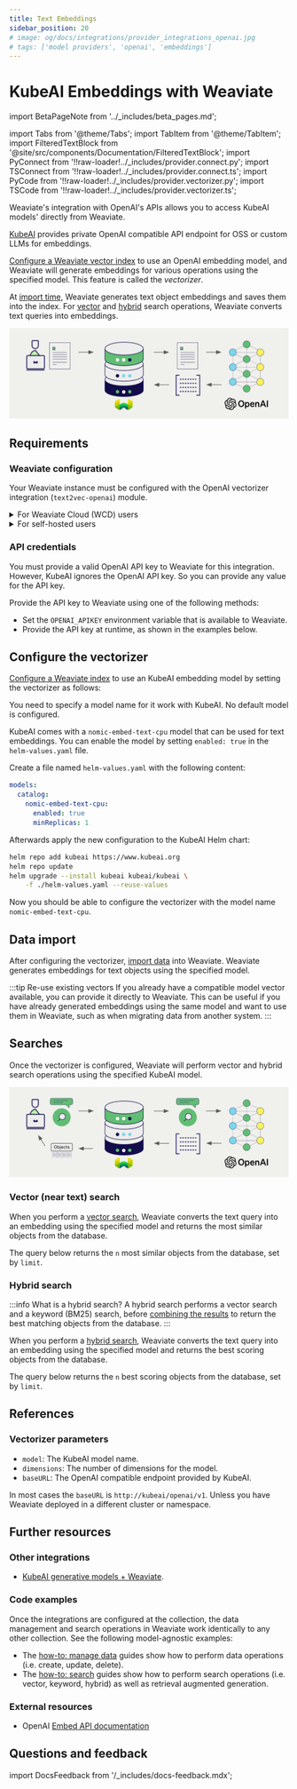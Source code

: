 ```yaml
---
title: Text Embeddings
sidebar_position: 20
# image: og/docs/integrations/provider_integrations_openai.jpg
# tags: ['model providers', 'openai', 'embeddings']
---
```


# KubeAI Embeddings with Weaviate

import BetaPageNote from '../_includes/beta_pages.md';

<BetaPageNote />

import Tabs from '@theme/Tabs';
import TabItem from '@theme/TabItem';
import FilteredTextBlock from '@site/src/components/Documentation/FilteredTextBlock';
import PyConnect from '!!raw-loader!../_includes/provider.connect.py';
import TSConnect from '!!raw-loader!../_includes/provider.connect.ts';
import PyCode from '!!raw-loader!../_includes/provider.vectorizer.py';
import TSCode from '!!raw-loader!../_includes/provider.vectorizer.ts';

Weaviate's integration with OpenAI's APIs allows you to access KubeAI models' directly from Weaviate.

[KubeAI](https://github.com/substratusai/kubeai) provides private OpenAI compatible API endpoint for OSS or custom LLMs for embeddings.

[Configure a Weaviate vector index](#configure-the-vectorizer) to use an OpenAI embedding model, and Weaviate will generate embeddings for various operations using the specified model. This feature is called the *vectorizer*.

At [import time](#data-import), Weaviate generates text object embeddings and saves them into the index. For [vector](#vector-near-text-search) and [hybrid](#hybrid-search) search operations, Weaviate converts text queries into embeddings.

![Embedding integration illustration](../_includes/integration_openai_embedding.png)

## Requirements

### Weaviate configuration

Your Weaviate instance must be configured with the OpenAI vectorizer integration (`text2vec-openai`) module.

<details>
  <summary>For Weaviate Cloud (WCD) users</summary>

This integration is enabled by default on Weaviate Cloud (WCD) serverless instances.

</details>

<details>
  <summary>For self-hosted users</summary>

- Check the [cluster metadata](../../config-refs/meta.md) to verify if the module is enabled.
- Follow the [how-to configure modules](../../configuration/modules.md) guide to enable the module in Weaviate.

</details>

### API credentials

You must provide a valid OpenAI API key to Weaviate for this integration. However, KubeAI ignores the OpenAI API key. So you can provide any value for the API key.

Provide the API key to Weaviate using one of the following methods:

- Set the `OPENAI_APIKEY` environment variable that is available to Weaviate.
- Provide the API key at runtime, as shown in the examples below.

<Tabs groupId="languages">

 <TabItem value="py" label="Python API v4">
    <FilteredTextBlock
      text={PyConnect}
      startMarker="# START OpenAIInstantiation"
      endMarker="# END OpenAIInstantiation"
      language="py"
    />
  </TabItem>

 <TabItem value="js" label="JS/TS API v3">
    <FilteredTextBlock
      text={TSConnect}
      startMarker="// START OpenAIInstantiation"
      endMarker="// END OpenAIInstantiation"
      language="ts"
    />
  </TabItem>

</Tabs>

## Configure the vectorizer

[Configure a Weaviate index](../../manage-data/collections.mdx#specify-a-vectorizer) to use an KubeAI embedding model by setting the vectorizer as follows:

You need to specify a model name for it work with KubeAI. No default model is
configured.

KubeAI comes with a `nomic-embed-text-cpu` model that can be used for text embeddings.
You can enable the model by setting `enabled: true` in the `helm-values.yaml` file.

Create a file named `helm-values.yaml` with the following content:
```yaml
models:
  catalog:
    nomic-embed-text-cpu:
      enabled: true
      minReplicas: 1
```

Afterwards apply the new configuration to the KubeAI Helm chart:
```bash
helm repo add kubeai https://www.kubeai.org
helm repo update
helm upgrade --install kubeai kubeai/kubeai \
    -f ./helm-values.yaml --reuse-values
```

Now you should be able to configure the vectorizer with the model name `nomic-embed-text-cpu`.

<Tabs groupId="languages">
  <TabItem value="py" label="Python API v4">
    <FilteredTextBlock
      text={PyCode}
      startMarker="# START FullVectorizerKubeAI"
      endMarker="# END FullVectorizerKubeAI"
      language="py"
    />
  </TabItem>

  <TabItem value="js" label="JS/TS API v3">
    <FilteredTextBlock
      text={TSCode}
      startMarker="// START FullVectorizerKubeAI"
      endMarker="// END FullVectorizerKubeAI"
      language="ts"
    />
  </TabItem>

</Tabs>

## Data import

After configuring the vectorizer, [import data](../../manage-data/import.mdx) into Weaviate. Weaviate generates embeddings for text objects using the specified model.

<Tabs groupId="languages">

 <TabItem value="py" label="Python API v4">
    <FilteredTextBlock
      text={PyCode}
      startMarker="# START BatchImportExample"
      endMarker="# END BatchImportExample"
      language="py"
    />
  </TabItem>

 <TabItem value="js" label="JS/TS API v3">
    <FilteredTextBlock
      text={TSCode}
      startMarker="// START BatchImportExample"
      endMarker="// END BatchImportExample"
      language="ts"
    />
  </TabItem>

</Tabs>

:::tip Re-use existing vectors
If you already have a compatible model vector available, you can provide it directly to Weaviate. This can be useful if you have already generated embeddings using the same model and want to use them in Weaviate, such as when migrating data from another system.
:::

## Searches

Once the vectorizer is configured, Weaviate will perform vector and hybrid search operations using the specified KubeAI model.

![Embedding integration at search illustration](../_includes/integration_openai_embedding_search.png)

### Vector (near text) search

When you perform a [vector search](../../search/similarity.md#search-with-text), Weaviate converts the text query into an embedding using the specified model and returns the most similar objects from the database.

The query below returns the `n` most similar objects from the database, set by `limit`.

<Tabs groupId="languages">

 <TabItem value="py" label="Python API v4">
    <FilteredTextBlock
      text={PyCode}
      startMarker="# START NearTextExample"
      endMarker="# END NearTextExample"
      language="py"
    />
  </TabItem>

 <TabItem value="js" label="JS/TS API v3">
    <FilteredTextBlock
      text={TSCode}
      startMarker="// START NearTextExample"
      endMarker="// END NearTextExample"
      language="ts"
    />
  </TabItem>

</Tabs>

### Hybrid search

:::info What is a hybrid search?
A hybrid search performs a vector search and a keyword (BM25) search, before [combining the results](../../search/hybrid.md#change-the-ranking-method) to return the best matching objects from the database.
:::

When you perform a [hybrid search](../../search/hybrid.md), Weaviate converts the text query into an embedding using the specified model and returns the best scoring objects from the database.

The query below returns the `n` best scoring objects from the database, set by `limit`.

<Tabs groupId="languages">

 <TabItem value="py" label="Python API v4">
    <FilteredTextBlock
      text={PyCode}
      startMarker="# START HybridExample"
      endMarker="# END HybridExample"
      language="py"
    />
  </TabItem>

 <TabItem value="js" label="JS/TS API v3">
    <FilteredTextBlock
      text={TSCode}
      startMarker="// START HybridExample"
      endMarker="// END HybridExample"
      language="ts"
    />
  </TabItem>

</Tabs>

## References

### Vectorizer parameters

- `model`: The KubeAI model name.
- `dimensions`: The number of dimensions for the model.
- `baseURL`: The OpenAI compatible endpoint provided by KubeAI.

In most cases the `baseURL` is `http://kubeai/openai/v1`. Unless you have Weaviate
deployed in a different cluster or namespace.

## Further resources

### Other integrations

- [KubeAI generative models + Weaviate](./generative.md).

### Code examples

Once the integrations are configured at the collection, the data management and search operations in Weaviate work identically to any other collection. See the following model-agnostic examples:

- The [how-to: manage data](../../manage-data/index.md) guides show how to perform data operations (i.e. create, update, delete).
- The [how-to: search](../../search/index.md) guides show how to perform search operations (i.e. vector, keyword, hybrid) as well as retrieval augmented generation.

### External resources

- OpenAI [Embed API documentation](https://platform.openai.com/docs/api-reference/embeddings)

## Questions and feedback

import DocsFeedback from '/_includes/docs-feedback.mdx';

<DocsFeedback/>
